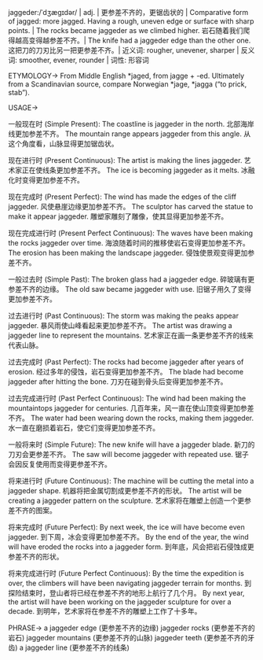 jaggeder:/ˈdʒæɡɪdər/ | adj. | 更参差不齐的，更锯齿状的 | Comparative form of jagged: more jagged. Having a rough, uneven edge or surface with sharp points. | The rocks became jaggeder as we climbed higher.  岩石随着我们爬得越高变得越参差不齐。|  The knife had a jaggeder edge than the other one. 这把刀的刀刃比另一把更参差不齐。| 近义词: rougher, unevener, sharper | 反义词: smoother, evener, rounder | 词性: 形容词

ETYMOLOGY->
From Middle English *jaged, from jagge + -ed. Ultimately from a Scandinavian source, compare Norwegian *jage, *jagga (“to prick, stab”).

USAGE->

一般现在时 (Simple Present):
The coastline is jaggeder in the north. 北部海岸线更加参差不齐。
The mountain range appears jaggeder from this angle. 从这个角度看，山脉显得更加锯齿状。

现在进行时 (Present Continuous):
The artist is making the lines jaggeder. 艺术家正在使线条更加参差不齐。
The ice is becoming jaggeder as it melts. 冰融化时变得更加参差不齐。

现在完成时 (Present Perfect):
The wind has made the edges of the cliff jaggeder. 风使悬崖边缘更加参差不齐。
The sculptor has carved the statue to make it appear jaggeder. 雕塑家雕刻了雕像，使其显得更加参差不齐。

现在完成进行时 (Present Perfect Continuous):
The waves have been making the rocks jaggeder over time.  海浪随着时间的推移使岩石变得更加参差不齐。
The erosion has been making the landscape jaggeder. 侵蚀使景观变得更加参差不齐。


一般过去时 (Simple Past):
The broken glass had a jaggeder edge. 碎玻璃有更参差不齐的边缘。
The old saw became jaggeder with use. 旧锯子用久了变得更加参差不齐。


过去进行时 (Past Continuous):
The storm was making the peaks appear jaggeder. 暴风雨使山峰看起来更加参差不齐。
The artist was drawing a jaggeder line to represent the mountains. 艺术家正在画一条更参差不齐的线来代表山脉。


过去完成时 (Past Perfect):
The rocks had become jaggeder after years of erosion.  经过多年的侵蚀，岩石变得更加参差不齐。
The blade had become jaggeder after hitting the bone. 刀刃在碰到骨头后变得更加参差不齐。


过去完成进行时 (Past Perfect Continuous):
The wind had been making the mountaintops jaggeder for centuries. 几百年来，风一直在使山顶变得更加参差不齐。
The water had been wearing down the rocks, making them jaggeder. 水一直在磨损着岩石，使它们变得更加参差不齐。


一般将来时 (Simple Future):
The new knife will have a jaggeder blade. 新刀的刀刃会更参差不齐。
The saw will become jaggeder with repeated use. 锯子会因反复使用而变得更参差不齐。


将来进行时 (Future Continuous):
The machine will be cutting the metal into a jaggeder shape. 机器将把金属切割成更参差不齐的形状。
The artist will be creating a jaggeder pattern on the sculpture. 艺术家将在雕塑上创造一个更参差不齐的图案。


将来完成时 (Future Perfect):
By next week, the ice will have become even jaggeder. 到下周，冰会变得更加参差不齐。
By the end of the year, the wind will have eroded the rocks into a jaggeder form. 到年底，风会把岩石侵蚀成更参差不齐的形状。


将来完成进行时 (Future Perfect Continuous):
By the time the expedition is over, the climbers will have been navigating jaggeder terrain for months. 到探险结束时，登山者将已经在参差不齐的地形上航行了几个月。
By next year, the artist will have been working on the jaggeder sculpture for over a decade. 到明年，艺术家将在参差不齐的雕塑上工作了十多年。



PHRASE->
a jaggeder edge (更参差不齐的边缘)
jaggeder rocks (更参差不齐的岩石)
jaggeder mountains (更参差不齐的山脉)
jaggeder teeth (更参差不齐的牙齿)
a jaggeder line (更参差不齐的线条)
